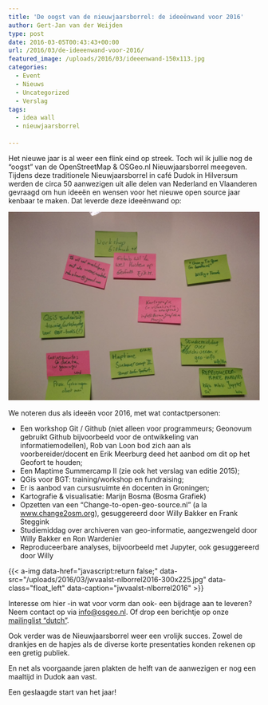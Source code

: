```yaml
---
title: 'De oogst van de nieuwjaarsborrel: de ideeënwand voor 2016'
author: Gert-Jan van der Weijden
type: post
date: 2016-03-05T00:43:43+00:00
url: /2016/03/de-ideeenwand-voor-2016/
featured_image: /uploads/2016/03/ideeenwand-150x113.jpg
categories:
  - Event
  - Nieuws
  - Uncategorized
  - Verslag
tags:
  - idea wall
  - nieuwjaarsborrel

---
```

Het nieuwe jaar is al weer een flink eind op streek. Toch wil ik jullie nog de &#8220;oogst&#8221; van de OpenStreetMap & OSGeo.nl Nieuwjaarsborrel meegeven. Tijdens deze traditionele Nieuwjaarsborrel in café Dudok in Hilversum werden de circa 50 aanwezigen uit alle delen van Nederland en Vlaanderen gevraagd om hun ideeën en wensen voor het nieuwe open source jaar kenbaar te maken. Dat leverde deze ideeënwand op:

<!--
<img loading="lazy" class="alignnone wp-image-1063 size-large" src="/uploads/2016/03/ideeenwand-1024x768.jpg" alt="Ideeënwand OSM/OSGeo.nl Nieuwjaarsborrel 2016" width="900" height="675" srcset="/uploads/2016/03/ideeenwand-1024x768.jpg 1024w, /uploads/2016/03/ideeenwand-300x225.jpg 300w, /uploads/2016/03/ideeenwand-768x576.jpg 768w, /uploads/2016/03/ideeenwand-200x150.jpg 200w, /uploads/2016/03/ideeenwand-150x113.jpg 150w" sizes="(max-width: 900px) 100vw, 900px" />
-->

![ Ideeënwand OSM/OSGeo.nl Nieuwjaarsborrel 2016 ](/uploads/2016/03/ideeenwand.jpg)

We noteren dus als ideeën voor 2016, met wat contactpersonen:

  * Een workshop Git / Github (niet alleen voor programmeurs; Geonovum gebruikt Github bijvoorbeeld voor de ontwikkeling van informatiemodellen), Rob van Loon bod zich aan als voorbereider/docent en Erik Meerburg deed het aanbod om dit op het Geofort te houden;
  * Een Maptime Summercamp II (zie ook het verslag van editie 2015);
  * QGis voor BGT: training/workshop en fundraising;
  * Er is aanbod van cursusruimte én docenten in Groningen;
  * Kartografie & visualisatie: Marijn Bosma (Bosma Grafiek)
  * Opzetten van een &#8220;Change-to-open-geo-source.nl&#8221; (a la www.change2osm.org), gesuggereerd door Willy Bakker en Frank Steggink
  * Studiemiddag over archiveren van geo-informatie, aangezwengeld door Willy Bakker en Ron Wardenier
  * Reproduceerbare analyses, bijvoorbeeld met Jupyter, ook gesuggereerd door Willy

{{< a-img data-href="javascript:return false;" data-src="/uploads/2016/03/jwvaalst-nlborrel2016-300x225.jpg" data-class="float_left" data-caption="jwvaalst-nlborrel2016" >}}

<!--
<img loading="lazy" class="alignleft size-medium wp-image-1067" src="/uploads/2016/03/jwvaalst-nlborrel2016-300x225.jpg" alt="jwvaalst-nlborrel2016" width="300" height="225" srcset="/uploads/2016/03/jwvaalst-nlborrel2016-300x225.jpg 300w, /uploads/2016/03/jwvaalst-nlborrel2016-768x576.jpg 768w, /uploads/2016/03/jwvaalst-nlborrel2016-1024x768.jpg 1024w, /uploads/2016/03/jwvaalst-nlborrel2016-200x150.jpg 200w, /uploads/2016/03/jwvaalst-nlborrel2016-150x113.jpg 150w" sizes="(max-width: 300px) 100vw, 300px" />
-->

Interesse om hier -in wat voor vorm dan ook- een bijdrage aan te leveren?  
Neem contact op via info@osgeo.nl. Of drop een berichtje op onze [mailinglist &#8220;dutch&#8221;][1].

Ook verder was de Nieuwjaarsborrel weer een vrolijk succes. Zowel de drankjes en de hapjes als de diverse korte presentaties konden rekenen op een gretig publiek.

En net als voorgaande jaren plakten de helft van de aanwezigen er nog een maaltijd in Dudok aan vast.

Een geslaagde start van het jaar!

[1]: http://osgeo.nl/mailinglijst/"